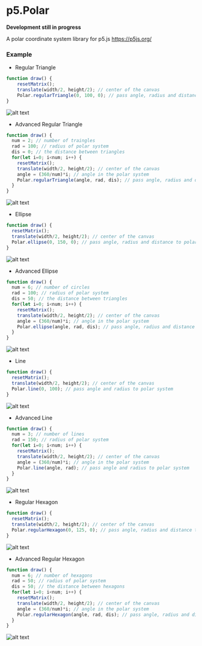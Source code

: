 # p5.Polar
**Development still in progress**

A polar coordinate system library for p5.js https://p5js.org/

### Example
- Regular Triangle

``` JavaScript
function draw() {
    resetMatrix();
    translate(width/2, height/2); // center of the canvas
    Polar.regularTriangle(0, 100, 0); // pass angle, radius and distance to polar system
}
```
![alt text](https://i.imgur.com/ZIl3qQ4.png "Polar.regularTriangle")

- Advanced Regular Triangle

``` JavaScript
function draw() {
  num = 2; // number of traingles
  rad = 100; // radius of polar system
  dis = 0; // the distance between triangles
  for(let i=0; i<num; i++) {
    resetMatrix();
    translate(width/2, height/2); // center of the canvas
    angle = (360/num)*i; // angle in the polar system
    Polar.regularTriangle(angle, rad, dis); // pass angle, radius and distance to polar system
  }
}
```
![alt text](https://i.imgur.com/YzoN9OM.png "Advanced Polar.regularTriangle")

- Ellipse

``` JavaScript
function draw() {
  resetMatrix();
  translate(width/2, height/2); // center of the canvas
  Polar.ellipse(0, 150, 0); // pass angle, radius and distance to polar system
}
```
![alt text](https://i.imgur.com/0ot3y1B.png "Polar.ellipse")

- Advanced Ellipse

``` JavaScript
function draw() {
  num = 6; // number of circles
  rad = 100; // radius of polar system
  dis = 50; // the distance between triangles
  for(let i=0; i<num; i++) {
    resetMatrix();
    translate(width/2, height/2); // center of the canvas
    angle = (360/num)*i; // angle in the polar system
    Polar.ellipse(angle, rad, dis); // pass angle, radius and distance to polar system
  }
}
```
![alt text](https://i.imgur.com/g9yuIyV.png "Advanced Polar.ellipse")

- Line

``` JavaScript
function draw() {
  resetMatrix();
  translate(width/2, height/2); // center of the canvas
  Polar.line(0, 100); // pass angle and radius to polar system
}
```
![alt text](https://i.imgur.com/wWzEtwW.png "Polar.line")

- Advanced Line

``` JavaScript
function draw() {
  num = 3; // number of lines
  rad = 150; // radius of polar system
  for(let i=0; i<num; i++) {
    resetMatrix(); 
    translate(width/2, height/2); // center of the canvas
    angle = (360/num)*i; // angle in the polar system
    Polar.line(angle, rad); // pass angle and radius to polar system
  }
}
```
![alt text](https://i.imgur.com/VQfvhwN.png "Advanced Polar.line")

- Regular Hexagon

``` JavaScript
function draw() {
  resetMatrix();
  translate(width/2, height/2); // center of the canvas
  Polar.regularHexagon(0, 125, 0); // pass angle, radius and distance to polar system
}
```
![alt text](https://i.imgur.com/qyohW6H.png "Polar.regularHexagon")

- Advanced Regular Hexagon

``` JavaScript
function draw() {
  num = 6; // number of hexagons
  rad = 50; // radius of polar system
  dis = 50; // the distance between hexagons
  for(let i=0; i<num; i++) {
    resetMatrix();
    translate(width/2, height/2); // center of the canvas
    angle = (360/num)*i; // angle in the polar system
    Polar.regularHexagon(angle, rad, dis); // pass angle, radius and distance to polar system
  }
}
```
![alt text](https://i.imgur.com/lgOgB4t.png "Advanced Polar.regularHexagon")
